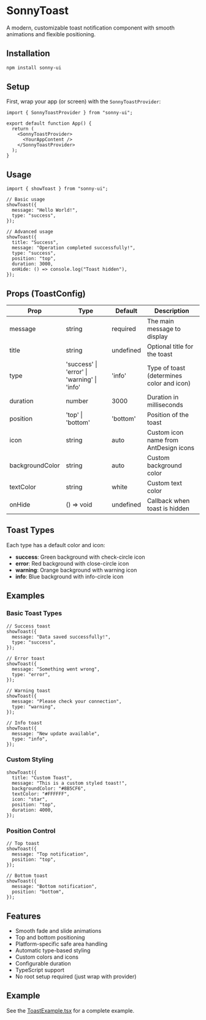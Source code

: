 # SonnyToast

A modern, customizable toast notification component with smooth animations and flexible positioning.

## Installation

```bash
npm install sonny-ui
```

## Setup

First, wrap your app (or screen) with the `SonnyToastProvider`:

```tsx
import { SonnyToastProvider } from "sonny-ui";

export default function App() {
  return (
    <SonnyToastProvider>
      <YourAppContent />
    </SonnyToastProvider>
  );
}
```

## Usage

```tsx
import { showToast } from "sonny-ui";

// Basic usage
showToast({
  message: "Hello World!",
  type: "success",
});

// Advanced usage
showToast({
  title: "Success",
  message: "Operation completed successfully!",
  type: "success",
  position: "top",
  duration: 3000,
  onHide: () => console.log("Toast hidden"),
});
```

## Props (ToastConfig)

| Prop            | Type                                        | Default   | Description                               |
| --------------- | ------------------------------------------- | --------- | ----------------------------------------- |
| message         | string                                      | required  | The main message to display               |
| title           | string                                      | undefined | Optional title for the toast              |
| type            | 'success' \| 'error' \| 'warning' \| 'info' | 'info'    | Type of toast (determines color and icon) |
| duration        | number                                      | 3000      | Duration in milliseconds                  |
| position        | 'top' \| 'bottom'                           | 'bottom'  | Position of the toast                     |
| icon            | string                                      | auto      | Custom icon name from AntDesign icons     |
| backgroundColor | string                                      | auto      | Custom background color                   |
| textColor       | string                                      | white     | Custom text color                         |
| onHide          | () => void                                  | undefined | Callback when toast is hidden             |

## Toast Types

Each type has a default color and icon:

- **success**: Green background with check-circle icon
- **error**: Red background with close-circle icon
- **warning**: Orange background with warning icon
- **info**: Blue background with info-circle icon

## Examples

### Basic Toast Types

```tsx
// Success toast
showToast({
  message: "Data saved successfully!",
  type: "success",
});

// Error toast
showToast({
  message: "Something went wrong",
  type: "error",
});

// Warning toast
showToast({
  message: "Please check your connection",
  type: "warning",
});

// Info toast
showToast({
  message: "New update available",
  type: "info",
});
```

### Custom Styling

```tsx
showToast({
  title: "Custom Toast",
  message: "This is a custom styled toast!",
  backgroundColor: "#8B5CF6",
  textColor: "#FFFFFF",
  icon: "star",
  position: "top",
  duration: 4000,
});
```

### Position Control

```tsx
// Top toast
showToast({
  message: "Top notification",
  position: "top",
});

// Bottom toast
showToast({
  message: "Bottom notification",
  position: "bottom",
});
```

## Features

- Smooth fade and slide animations
- Top and bottom positioning
- Platform-specific safe area handling
- Automatic type-based styling
- Custom colors and icons
- Configurable duration
- TypeScript support
- No root setup required (just wrap with provider)

## Example

See the [ToastExample.tsx](../examples/ToastExample.tsx) for a complete example.
